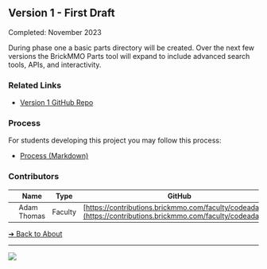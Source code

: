 <style>@import url("//readme.codeadam.ca/readme.css");</style>

## Version 1 - First Draft

Completed: November 2023

During phase one a basic parts directory will be created. Over the next few versions the BrickMMO Parts tool will expand to include advanced search tools, APIs, and interactivity.

### Related Links

- [Version 1 GitHub Repo](https://github.com/BrickMMO/parts-v1)

### Process

For students developing this project you may follow this process:

- [Process (Markdown)](v1/parts-v1-process.markdown)

### Contributors

| | Name | Type | GitHub |
| ------------------------------------- | ----------- | ------- | ----------------------------------------------------- |
| ![codeadamca](faculty/codeadamca.png) | Adam Thomas | Faculty | [https://contributions.brickmmo.com/faculty/codeadamca](https://contributions.brickmmo.com/faculty/codeadamca) |

[&#10132; Back to About](/parts-about/)

---

<a href="https://brickmmo.com">
<img src="https://brickmmo.com/images/brickmmo-logo-horizontal.jpg" width="100">
</a>
